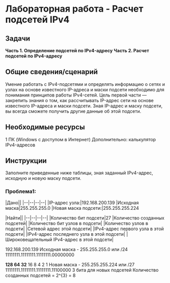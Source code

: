 # Лабораторная работа - Расчет подсетей IPv4

## Задачи
**Часть 1. Определение подсетей по IPv4-адресу**
**Часть 2. Расчет подсетей по IPv4-адресу**

## Общие сведения/сценарий
Умение работать с IPv4-подсетями и определять информацию о сетях и узлах на основе известного IP-адреса и маски подсети необходимо для понимания принципов работы IPv4-сетей. Цель первой части — закрепить знания о том, как рассчитывать IP-адрес сети на основе известного IP-адреса и маски подсети. Зная IP-адрес и маску подсети, вы всегда сможете получить другие данные об этой подсети.
## Необходимые ресурсы
1 ПК (Windows с доступом в Интернет)
Дополнительно: калькулятор IPv4-адресов
## Инструкции
Заполните приведенные ниже таблицы, зная заданный IPv4-адрес, исходную и новую маску подсети.

### Проблема1:
|Дано||
|--|--|--|--|
|IP-адрес узла:|192.168.200.139
|Исходная маска|255.255.255.0
|Новая маска подсети:|255.255.255.224

|Найти||
|--|--|--|--|
|Количество бит подсети|27
|Количество созданных подсетей|
|Количество бит узлов в подсети|
|Количество узлов в подсети|
|Сетевой адрес этой подсети|
|IPv4-адрес первого узла в этой подсети|
|IPv4-адрес последнего узла в этой подсети|
|Широковещательный IPv4-адрес в этой подсети|

192.168.200.139
Исходная маска - 255.255.255.0 или /24
11111111.11111111.11111111.00000000

**128 64 32** 16 8 4 2 1
Новая маска - 255.255.255.224 или /27
11111111.11111111.11111111.11100000
3 бита для новых подсетей
Количество созданных подсетей = 2^{3} = 8

